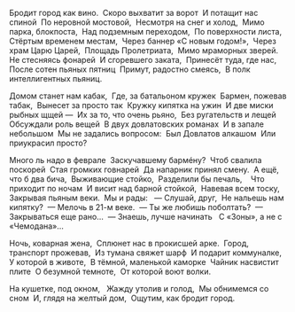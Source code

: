 Бродит город как вино.  
Скоро выхватит за ворот  
И потащит нас спиной  
По неровной мостовой,  
Несмотря на снег и холод,  
Мимо парка, блокпоста,  
Над подземным переходом,  
По поверхности листа,  
Стёртым временем местам,  
Через баннер «С новым годом!»,  
Через храм Царю Царей,  
Площадь Пролетриата,  
Мимо мраморных зверей.  
Не стесняясь фонарей  
И сгоревшего заката,  
Принесёт туда, где нас,  
После сотен пьяных пятниц  
Примут, радостно смеясь,  
В полк интеллигентных пьяниц.

Домом станет нам кабак,  
Где, за батальоном кружек  
Бармен, пожевав табак,  
Вынесет за просто так  
Кружку кипятка на ужин  
И две миски рыбных щщей —  
Их за то, что очень рьяно,  
Без ругательств и лещей  
Обсуждали роль вещей  
В двух довлатовских романах  
И в запале небольшом  
Мы не задались вопросом:  
Был Довлатов алкашом  
Или приукрасил просто?

Много ль надо в феврале  
Заскучавшему бармéну?  
Чтоб свалила поскорей  
Стая громких говнарей  
Да напарник принял смену.  
А ещё, что б два бича,  
Выживающие стойко,  
Разделили бы печаль,   
Что приходит по ночам  
И висит над барной стойкой,  
Навевая всем тоску,  
Закрывая пьяным веки.  
Мы и рады:   
— Слушай, друг,  
Не нальешь нам кипятку?  
— Мелочь в 21-м веке.  
— Ты же любишь поболтать?  
— Закрываться еще рано…  
— Знаешь, лучше начинать   
С «Зоны», а не с «Чемодана»…

Ночь, коварная жена,  
Сплюнет нас в прокисшей арке.  
Город, транспорт прожевав,  
Из тумана свяжет шарф  
И подарит коммуналке,  
У которой в животе,  
В тёмной, маленькой каморке  
Чайник насвистит плите  
О безумной темноте,  
От которой воют волки.

На кушетке, под окном,   
Жажду утолив и голод,  
Мы обнимемся со сном  
И, глядя на желтый дом,  
Ощутим, как бродит город.
